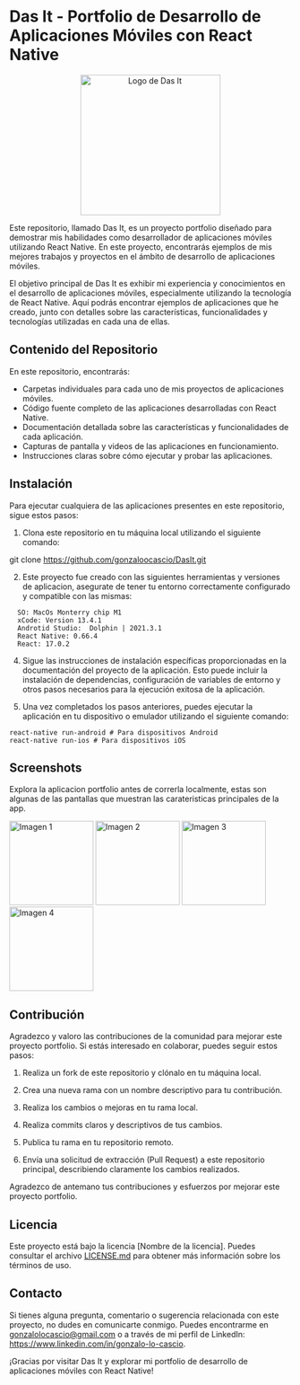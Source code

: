 # Das It - Portfolio de Desarrollo de Aplicaciones Móviles con React Native
<p align="center">
  <img src="https://tunegocioweb.com.ar/App/assets/images/logo-full.png" alt="Logo de Das It" width="250">
</p>
Este repositorio, llamado Das It, es un proyecto portfolio diseñado para demostrar mis habilidades como desarrollador de aplicaciones móviles utilizando React Native. En este proyecto, encontrarás ejemplos de mis mejores trabajos y proyectos en el ámbito de desarrollo de aplicaciones móviles.

El objetivo principal de Das It es exhibir mi experiencia y conocimientos en el desarrollo de aplicaciones móviles, especialmente utilizando la tecnología de React Native. Aquí podrás encontrar ejemplos de aplicaciones que he creado, junto con detalles sobre las características, funcionalidades y tecnologías utilizadas en cada una de ellas.

## Contenido del Repositorio

En este repositorio, encontrarás:

- Carpetas individuales para cada uno de mis proyectos de aplicaciones móviles.
- Código fuente completo de las aplicaciones desarrolladas con React Native.
- Documentación detallada sobre las características y funcionalidades de cada aplicación.
- Capturas de pantalla y videos de las aplicaciones en funcionamiento.
- Instrucciones claras sobre cómo ejecutar y probar las aplicaciones.

## Instalación

Para ejecutar cualquiera de las aplicaciones presentes en este repositorio, sigue estos pasos:

1. Clona este repositorio en tu máquina local utilizando el siguiente comando:

git clone https://github.com/gonzaloocascio/DasIt.git

2. Este proyecto fue creado con las siguientes herramientas y versiones de aplicacion, asegurate de tener tu entorno correctamente configurado y compatible con las mismas:

```
  SO: MacOs Monterry chip M1
  xCode: Version 13.4.1
  Androtid Studio:  Dolphin | 2021.3.1
  React Native: 0.66.4
  React: 17.0.2
```

4. Sigue las instrucciones de instalación específicas proporcionadas en la documentación del proyecto de la aplicación. Esto puede incluir la instalación de dependencias, configuración de variables de entorno y otros pasos necesarios para la ejecución exitosa de la aplicación.

5. Una vez completados los pasos anteriores, puedes ejecutar la aplicación en tu dispositivo o emulador utilizando el siguiente comando:
```
react-native run-android # Para dispositivos Android
react-native run-ios # Para dispositivos iOS
```
## Screenshots
Explora la aplicacion portfolio antes de correrla localmente, estas son algunas de las pantallas que muestran las carateristicas principales de la app.
<div id="carousel" class="carousel">
  <img src="https://tunegocioweb.com.ar/App/assets/images/screenshoot-01.png" alt="Imagen 1" width="150">
  <img src="https://tunegocioweb.com.ar/App/assets/images/screenshoot-02.png" alt="Imagen 2" width="150">
  <img src="https://tunegocioweb.com.ar/App/assets/images/screenshoot-03.png" alt="Imagen 3" width="150">
  <img src="https://tunegocioweb.com.ar/App/assets/images/screenshoot-04.png" alt="Imagen 4" width="150">
</div>

## Contribución

Agradezco y valoro las contribuciones de la comunidad para mejorar este proyecto portfolio. Si estás interesado en colaborar, puedes seguir estos pasos:

1. Realiza un fork de este repositorio y clónalo en tu máquina local.

2. Crea una nueva rama con un nombre descriptivo para tu contribución.

3. Realiza los cambios o mejoras en tu rama local.

4. Realiza commits claros y descriptivos de tus cambios.

5. Publica tu rama en tu repositorio remoto.

6. Envía una solicitud de extracción (Pull Request) a este repositorio principal, describiendo claramente los cambios realizados.

Agradezco de antemano tus contribuciones y esfuerzos por mejorar este proyecto portfolio.

## Licencia

Este proyecto está bajo la licencia [Nombre de la licencia]. Puedes consultar el archivo [LICENSE.md](enlace_al_archivo_license.md) para obtener más información sobre los términos de uso.

## Contacto

Si tienes alguna pregunta, comentario o sugerencia relacionada con este proyecto, no dudes en comunicarte conmigo. Puedes encontrarme en gonzalolocascio@gmail.com o a través de mi perfil de LinkedIn: https://www.linkedin.com/in/gonzalo-lo-cascio.

¡Gracias por visitar Das It y explorar mi portfolio de desarrollo de aplicaciones móviles con React Native!
